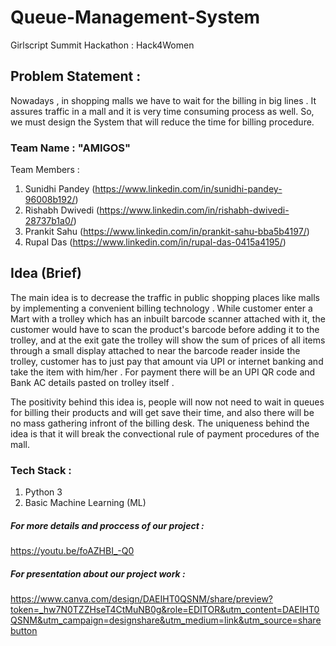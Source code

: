 # Queue-Management-System
Girlscript Summit Hackathon : Hack4Women
 
## Problem Statement :
Nowadays , in shopping malls we have to wait for the billing in big lines . It assures traffic in a mall and it is very time consuming process as well. So, we must design the System that will reduce the time for billing procedure.

### Team Name : "AMIGOS"
Team Members : 
1. Sunidhi Pandey (https://www.linkedin.com/in/sunidhi-pandey-96008b192/)
2. Rishabh Dwivedi (https://www.linkedin.com/in/rishabh-dwivedi-28737b1a0/)
3. Prankit Sahu (https://www.linkedin.com/in/prankit-sahu-bba5b4197/)
4. Rupal Das (https://www.linkedin.com/in/rupal-das-0415a4195/)

## Idea (Brief)
The main idea is to decrease the traffic in public shopping places like malls by implementing a convenient billing technology .
While customer enter a Mart with a trolley which has an inbuilt barcode scanner attached with it, the customer would have to scan the product's barcode before adding it to the trolley, and at the exit gate the trolley will show the sum of prices of all items through a small display attached to near the barcode reader inside the trolley, customer has to just pay that amount via UPI or internet banking and take the item with him/her .
For payment there will be an UPI QR code and Bank AC details pasted on trolley itself .

The positivity behind this idea is, people will now not need to wait in queues for billing their products and will get save their time, and also there will be no mass gathering infront of the billing desk.
The uniqueness behind the idea is that it will break the convectional rule of payment procedures of the mall.

### Tech Stack :
1. Python 3
2. Basic Machine Learning (ML)

##### For more details and proccess of our project :
https://youtu.be/foAZHBI_-Q0

##### For presentation about our project work :
https://www.canva.com/design/DAEIHT0QSNM/share/preview?token=_hw7N0TZZHseT4CtMuNB0g&role=EDITOR&utm_content=DAEIHT0QSNM&utm_campaign=designshare&utm_medium=link&utm_source=sharebutton
